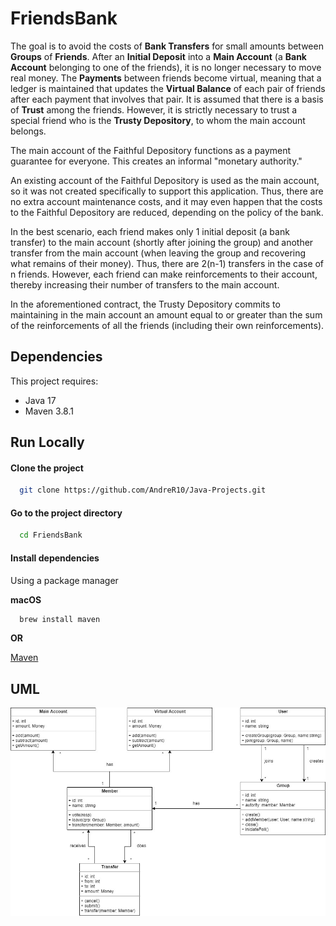 # FriendsBank

The goal is to avoid the costs of __Bank Transfers__ for small amounts between __Groups__ of __Friends__. After an __Initial Deposit__ into a __Main Account__ (a __Bank Account__ belonging to one of the friends), it is no longer necessary to move real money. The __Payments__ between friends become virtual, meaning that a ledger is maintained that updates the __Virtual Balance__ of each pair of friends after each payment that involves that pair. It is assumed that there is a basis of __Trust__ among the friends. However, it is strictly necessary to trust a special friend who is the __Trusty Depository__, to whom the main account belongs.

The main account of the Faithful Depository functions as a payment guarantee for everyone. This creates an informal "monetary authority."

An existing account of the Faithful Depository is used as the main account, so it was not created specifically to support this application. 
Thus, there are no extra account maintenance costs, and it may even happen that the costs to the Faithful Depository are reduced, depending on the policy of the bank.

In the best scenario, each friend makes only 1 initial deposit (a bank transfer) to the main account (shortly after joining the group) and another transfer from the main account (when leaving the group and recovering what remains of their money). Thus, there are 2(n-1) transfers in the case of n friends. However, each friend can make reinforcements to their account, thereby increasing their number of transfers to the main account.

In the aforementioned contract, the Trusty Depository commits to maintaining in the main account an amount equal to or greater than the sum of the reinforcements of all the friends (including their own reinforcements).

## Dependencies

This project requires:

- Java 17 
- Maven 3.8.1

## Run Locally

#### Clone the project

```bash
  git clone https://github.com/AndreR10/Java-Projects.git
```

#### Go to the project directory

```bash
  cd FriendsBank
```

#### Install dependencies

Using a package manager

__macOS__

```bash
  brew install maven
```

__OR__

[Maven](https://maven.apache.org/index.html)


## UML

![UML Class Diagram](https://github.com/AndreR10/Java-Projects/blob/main/FriendsBank/Modelo%20de%20Dominio-Diagrama%20de%20Classes.jpg)

